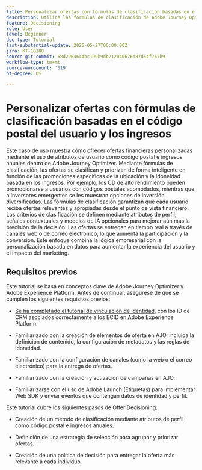 ```yaml
---
title: Personalizar ofertas con fórmulas de clasificación basadas en el código postal del usuario y los ingresos
description: Utilice las fórmulas de clasificación de Adobe Journey Optimizer para ofrecer dinámicamente las ofertas financieras más relevantes (adaptadas al código postal y al nivel de ingresos de cada usuario) y lograr una mayor participación y una personalización más inteligente.
feature: Decisioning
role: User
level: Beginner
doc-type: Tutorial
last-substantial-update: 2025-05-27T00:00:00Z
jira: KT-18188
source-git-commit: 58d2964644bc199b9db212040676d87d54f767b9
workflow-type: tm+mt
source-wordcount: '319'
ht-degree: 0%

---
```


# Personalizar ofertas con fórmulas de clasificación basadas en el código postal del usuario y los ingresos

Este caso de uso muestra cómo ofrecer ofertas financieras personalizadas mediante el uso de atributos de usuario como código postal e ingresos anuales dentro de Adobe Journey Optimizer. Mediante fórmulas de clasificación, las ofertas se clasifican y priorizan de forma inteligente en función de las promociones específicas de la ubicación y la idoneidad basada en los ingresos. Por ejemplo, los CD de alto rendimiento pueden promocionarse a usuarios con códigos postales acomodados, mientras que a inversores emergentes se les muestran opciones de inversión diversificadas. Las fórmulas de clasificación garantizan que cada usuario reciba ofertas relevantes y apropiadas desde el punto de vista financiero. Los criterios de clasificación se definen mediante atributos de perfil, señales contextuales y modelos de IA opcionales para mejorar aún más la precisión de la decisión. Las ofertas se entregan en tiempo real a través de canales web o de correo electrónico, lo que aumenta la participación y la conversión. Este enfoque combina la lógica empresarial con la personalización basada en datos para aumentar la experiencia del usuario y el impacto del marketing.

## Requisitos previos

Este tutorial se basa en conceptos clave de Adobe Journey Optimizer y Adobe Experience Platform. Antes de continuar, asegúrese de que se cumplen los siguientes requisitos previos:

* [Se ha completado el tutorial de vinculación de identidad](https://experienceleague.adobe.com/en/docs/journey-optimizer-learn/tutorial-on-identity-stitching-in-aep/introduction), con los ID de CRM asociados correctamente a los ECID en Adobe Experience Platform.

* Familiarizado con la creación de elementos de oferta en AJO, incluida la definición de contenido, la configuración de metadatos y las reglas de idoneidad.

* Familiarizado con la configuración de canales (como la web o el correo electrónico) para la entrega de ofertas.

* Familiarizado con la creación y activación de campañas en AJO.

* Familiarizarse con el uso de Adobe Launch (Etiquetas) para implementar Web SDK y enviar eventos que contengan datos de identidad y perfil.

Este tutorial cubre los siguientes pasos de Offer Decisioning:

* Creación de un método de clasificación mediante atributos de perfil como código postal e ingresos anuales.

* Definición de una estrategia de selección para agrupar y priorizar ofertas.

* Creación de una política de decisión para entregar la oferta más relevante a cada individuo.


